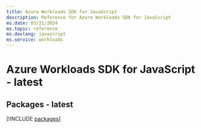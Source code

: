 ```yaml
---
title: Azure Workloads SDK for JavaScript
description: Reference for Azure Workloads SDK for JavaScript
ms.date: 03/21/2024
ms.topic: reference
ms.devlang: javascript
ms.service: workloads
---
```

# Azure Workloads SDK for JavaScript - latest
## Packages - latest
[!INCLUDE [packages](workloads-index.md)]